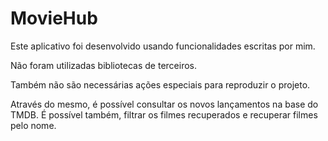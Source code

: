 # MovieHub

Este aplicativo foi desenvolvido usando funcionalidades escritas por mim.

Não foram utilizadas bibliotecas de terceiros.

Também não são necessárias ações especiais para reproduzir o projeto.

Através do mesmo, é possível consultar os novos lançamentos na base do TMDB. É possível também, filtrar os filmes recuperados e recuperar filmes pelo nome.
